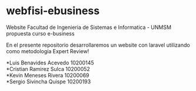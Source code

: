 webfisi-ebusiness
=================

Website Facultad de Ingenieria de Sistemas e Informatica - UNMSM propuesta curso e-business

En el presente repositorio desarrollaremos un website con laravel utilizando como metodología Expert Review!


*Luis Benavides Acevedo 10200145<br>
*Cristian Ramirez Sulca 10200052<br>
*Kevin Meneses Rivera   10200069<br>
*Sergio Sivincha Quispe 10200193
